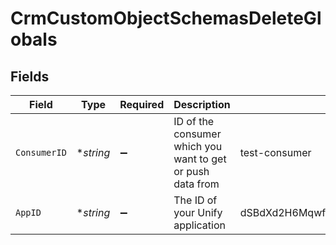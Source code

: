 # CrmCustomObjectSchemasDeleteGlobals


## Fields

| Field                                                      | Type                                                       | Required                                                   | Description                                                | Example                                                    |
| ---------------------------------------------------------- | ---------------------------------------------------------- | ---------------------------------------------------------- | ---------------------------------------------------------- | ---------------------------------------------------------- |
| `ConsumerID`                                               | **string*                                                  | :heavy_minus_sign:                                         | ID of the consumer which you want to get or push data from | test-consumer                                              |
| `AppID`                                                    | **string*                                                  | :heavy_minus_sign:                                         | The ID of your Unify application                           | dSBdXd2H6Mqwfg0atXHXYcysLJE9qyn1VwBtXHX                    |